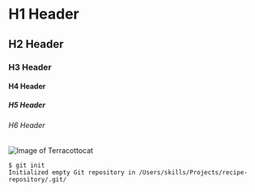 # H1 Header
## H2 Header
### H3 Header
#### H4 Header
##### H5 Header
###### H6 Header

![Image of Terracottocat](https://octodex.github.com/images/Terracottocat_Single.png)

```
$ git init
Initialized empty Git repository in /Users/skills/Projects/recipe-repository/.git/
```

